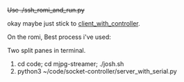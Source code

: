~~Use ./ssh_romi_and_run.py~~

okay maybe just stick to [client_with_controller](client_with_controller.py).


On the romi, Best process i've used:

Two split panes in terminal.

1. cd code; cd mjpg-streamer; ./josh.sh
2. python3 ~/code/socket-controller/server_with_serial.py

